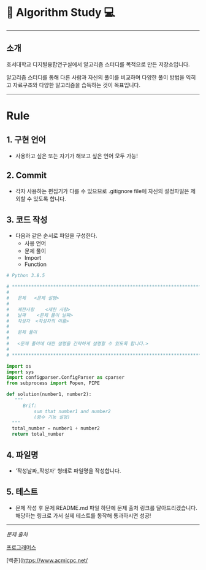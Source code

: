 #  🚀  Algorithm Study 💻
*****
## 소개
호서대학교 디지털융합연구실에서 알고리즘 스터디를 목적으로 만든 저장소입니다.
     
     
알고리즘 스터디를 통해 다른 사람과 자신의 풀이를 비교하며 다양한 풀이 방법을 익히고 자료구조와 다양한 알고리즘을 습득하는 것이 목표입니다.
*****
# Rule

## 1. 구현 언어
* 사용하고 싶은 또는 자기가 해보고 싶은 언어 모두 가능!
## 2. Commit
  * 각자 사용하는 편집기가 다를 수 있으므로 .gitignore file에 자신의 설정파일은 제외할 수 있도록 합니다.
## 3. 코드 작성
  * 다음과 같은 순서로 파일을 구성한다.
    - 사용 언어
    - 문제 풀이
    - Import
    - Function
  ``` python
# Python 3.8.5

# *****************************************************************************
#
#   문제   <문제 설명>
#       
#   제한사항    <제한 사항>
#   날짜    <문제 풀이 날짜>
#   작성자  <작성자의 이름>
#
#   문제 풀이
#
#   <문제 풀이에 대한 설명을 간략하게 설명할 수 있도록 합니다.>
#
# *****************************************************************************

import os
import sys
import configparser.ConfigParser as cparser
from subprocess import Popen, PIPE

def solution(number1, number2):
     """
        Brif:  
            sum that number1 and number2
            (함수 기능 설명)
    """
    total_number = number1 + number2
    return total_number
  ```
## 4. 파일명
  * '작성날짜_작성자' 형태로 파일명을 작성합니다.

## 5. 테스트
  * 문제 작성 후 문제 README.md 파일 하단에 문제 출처 링크를 달아드리겠습니다.  
  해당하는 링크로 가서 실제 테스트를 동작해 통과하시면 성공!
*****
*문제 출처*

[프로그래머스](https://programmers.co.kr/)

[백준](https://www.acmicpc.net/
